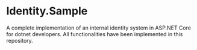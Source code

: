 # Identity.Sample
A complete implementation of an internal identity system in ASP.NET Core for dotnet developers. All functionalities have been implemented in this repository.
